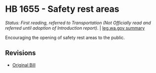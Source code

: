 # HB 1655 - Safety rest areas
*Status: First reading, referred to Transportation (Not Officially read and referred until adoption of Introduction report).* | [leg.wa.gov summary](https://app.leg.wa.gov/billsummary?BillNumber=1655&Year=2021)

Encouraging the opening of safety rest areas to the public.

## Revisions
* [Original Bill](1/)